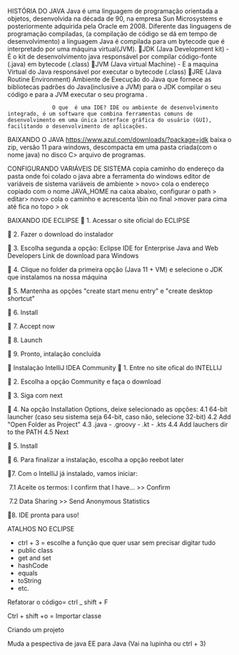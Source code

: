 HISTÓRIA DO JAVA
                 Java é uma linguagem de programação orientada a objetos, desenvolvida na década de 90, na empresa Sun Microsystems e posteriormente adquirida pela Oracle em 2008.
                  Diferente das linguagens de programação compiladas, (a compilação de código se dá em tempo de desenvolvimento) a linguagem Java é compilada para um bytecode que é interpretado por uma máquina virtual(JVM).
                 📍JDK (Java Development kit) - É o kit de desenvolvimento java responsável por compilar código-fonte (.java) em bytecode (.class)
                 📍JVM (Java virtual Machine) - E a maquina Virtual do Java responsável por executar o bytecode (.class)
                  📍JRE (Java Routine Environment) Ambiente de Execução do Java que fornece as bibliotecas padrões do Java(inclusive a JVM)  para o JDK compilar o seu código e para a JVM executar o seu programa .
                   
                  O que  é uma IDE? IDE ou ambiente de desenvolvimento integrado, é um software que combina ferramentas comuns de desenvolvimento em uma única interface gráfica do usuário (GUI), facilitando o desenvolvimento de aplicações.

BAIXANDO O JAVA
https://www.azul.com/downloads/?package=jdk
baixa o zip, versão 11 para windows, descompacta em uma pasta criada(com o nome java) no disco C> arquivo de programas.

CONFIGURANDO VARIÁVEIS DE SISTEMA
copia  caminho do endereço da pasta onde foi colado o java
abre a ferramenta do windows editor de variáveis de sistema
variáveis de ambiente > novo> cola o endereço copiado com o nome JAVA_HOME
na caixa abaixo, configurar o path > editar> novo> cola o caminho e acrescenta \bin no final >mover para cima até fica no topo > ok

BAIXANDO IDE ECLIPSE
🔹 1. Acessar o site oficial do ECLIPSE

🔹 2. Fazer o download do instalador

🔹 3. Escolha segunda a opção: Eclipse IDE for Enterprise Java and Web Developers Link de download para Windows

🔹 4. Clique no folder da primeira opção (Java 11 + VM) e selecione o JDK que instalamos na nossa máquina

🔹 5. Mantenha as opções "create start menu entry" e "create desktop shortcut"

🔹 6. Install

🔹 7. Accept now

🔹 8. Launch

🔹 9. Pronto, intalação concluída

🔺 Instalação IntelliJ IDEA Community
🔹 1. Entre no site ofical do INTELLIJ

🔹 2. Escolha a opção Community e faça o download

🔹 3. Siga com next

🔹 4. Na opção Installation Options, deixe selecionado as opções: 4.1 64-bit launcher (caso seu sistema seja 64-bit, caso não, selecione 32-bit) 4.2 Add "Open Folder as Project" 4.3 .java - .groovy - .kt - .kts 4.4 Add lauchers dir to the PATH 4.5 Next

🔹 5. Install

🔹 6. Para finalizar a instalação, escolha a opção reebot later

🔹7. Com o IntelliJ já instalado, vamos iniciar:

​ 7.1 Aceite os termos: I confirm that I have... >> Confirm

​ 7.2 Data Sharing >> Send Anonymous Statistics

🔹8. IDE pronta para uso!

ATALHOS NO ECLIPSE
- ctrl + 3 = escolhe a função que quer usar sem precisar digitar tudo
- public class
- get and set
- hashCode
- equals
- toString
- etc.

Refatorar o código= ctrl _ shift + F

Ctrl + shift +o = Importar classe 


Criando um projeto 

Muda a pespectiva de java EE para Java (Vai na lupinha ou ctrl + 3)






  





